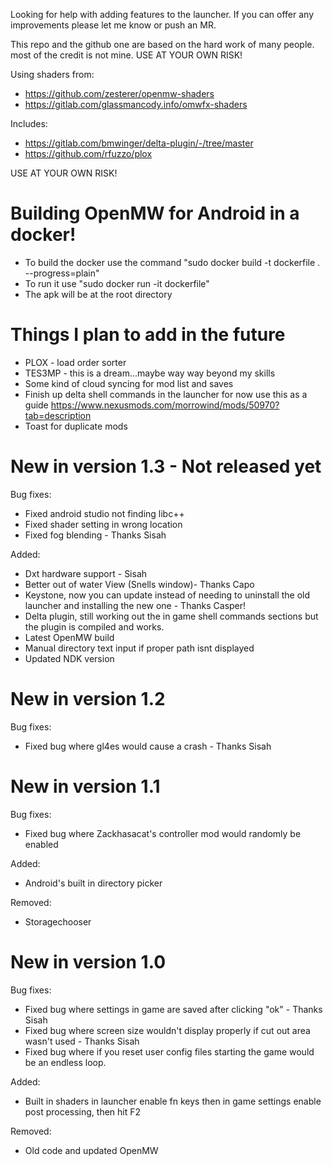 Looking for help with adding features to the launcher. If you can offer any improvements please let me know or push an MR.

This repo and the github one are based on the hard work of many people. most of the credit is not mine.
USE AT YOUR OWN RISK!

Using shaders from:
-   https://github.com/zesterer/openmw-shaders
-   https://gitlab.com/glassmancody.info/omwfx-shaders

Includes:
-   https://gitlab.com/bmwinger/delta-plugin/-/tree/master
-   https://github.com/rfuzzo/plox

USE AT YOUR OWN RISK!

# Building OpenMW for Android in a docker!

-   To build the docker use the command "sudo docker build -t dockerfile . --progress=plain"
-   To run it use "sudo docker run -it dockerfile"
-   The apk will be at the root directory

# Things I plan to add in the future
-   PLOX - load order sorter
-   TES3MP - this is a dream...maybe way way beyond my skills
-   Some kind of cloud syncing for mod list and saves
-   Finish up delta shell commands in the launcher for now use this as a guide https://www.nexusmods.com/morrowind/mods/50970?tab=description
-   Toast for duplicate mods

# New in version 1.3 - Not released yet
Bug fixes:
-   Fixed android studio not finding libc++
-   Fixed shader setting in wrong location
-   Fixed fog blending - Thanks Sisah

Added:
-   Dxt hardware support - Sisah
-   Better out of water View (Snells window)- Thanks Capo
-   Keystone, now you can update instead of needing to uninstall the old launcher and installing the new one - Thanks Casper!
-   Delta plugin, still working out the in game shell commands sections but the plugin is compiled and works.
-   Latest OpenMW build
-   Manual directory text input if proper path isnt displayed
-   Updated NDK version

# New in version 1.2
Bug fixes:
-   Fixed bug where gl4es would cause a crash - Thanks Sisah

# New in version 1.1
Bug fixes:
-   Fixed bug where Zackhasacat's controller mod would randomly be enabled

Added:
-   Android's built in directory picker

Removed:
-   Storagechooser

# New in version 1.0
Bug fixes:
-   Fixed bug where settings in game are saved after clicking "ok" - Thanks Sisah
-   Fixed bug where screen size wouldn't display properly if cut out area wasn't used - Thanks Sisah
-   Fixed bug where if you reset user config files starting the game would be an endless loop.

Added:
-   Built in shaders in launcher enable fn keys then in game settings enable post processing, then hit F2

Removed:
-   Old code and updated OpenMW    


     